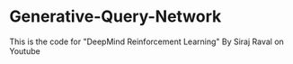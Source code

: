 # Generative-Query-Network
This is the code for "DeepMind Reinforcement Learning" By Siraj Raval on Youtube
